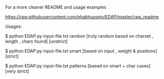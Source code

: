 For a more cleaner README and usage examples

https://raw.githubusercontent.com/ehabhussein/EDAP/master/raw_readme


 Usages:
 
$ python EDAP.py input-file.txt <number of generated hashes> random   [truly random based on charset , length , chars found] [unstrict]

$ python EDAP.py input-file.txt <number of generated hashes> smart    [based on input , weight & positions] [strict]

$ python EDAP.py input-file.txt <number of generated hashes> patterns [based on smart + char cases] [very strict]
        



